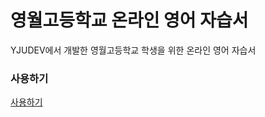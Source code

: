 영월고등학교 온라인 영어 자습서
===

YJUDEV에서 개발한 영월고등학교 학생을 위한 온라인 영어 자습서


### 사용하기

[사용하기](https://ywhs-english.com/main_page/index.html)
